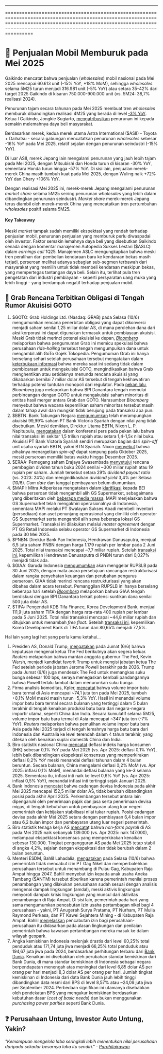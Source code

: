 ---

==================================================================================================================================================================================================================================

# 🚗 Penjualan Mobil Memburuk pada Mei 2025

#####

#####

Gaikindo mencatat bahwa penjualan (_wholesales_) mobil nasional pada Mei 2025 mencapai 60.613 unit (\-15% YoY, +18% MoM), sehingga _wholesales_ selama 5M25 turun menjadi 316.981 unit (\-5% YoY) atau setara 35-42% dari target 2025 Gaikindo di kisaran 750.000-900.000 unit (vs. 5M24: 38,7% realisasi 2024).

Penurunan tajam secara tahunan pada Mei 2025 membuat tren _wholesales_ memburuk dibandingkan realisasi 4M25 yang berada di level [\-3% YoY](https://snips.stockbit.com/snips-terbaru/penjualan-wholesales-mobil-3-yoy-pada-4m25?rq=%F0%9F%9A%97%20Penjualan%20Wholesales%20Mobil%20-3%25%20YoY%20pada%204M25). Ketua I Gaikindo, Jongkie Sugiarto, [mengatribusikan](https://epaper.bisnis.com/epaper/detail/page/155525/) penurunan ini kepada semakin melemahnya daya beli masyarakat.

Berdasarkan merek, kedua merek utama Astra International ($ASII) - Toyota + Daihatsu - secara gabungan mencatatkan penurunan _wholesales_ sebesar \-16% YoY pada Mei 2025, relatif sejalan dengan penurunan seindustri (-15% YoY).

Di luar ASII, merek Jepang lain mengalami penurunan yang jauh lebih tajam pada Mei 2025, dengan Mitsubishi dan Honda turun di kisaran -30% YoY, sementara Honda turun hingga -57% YoY. Di sisi lain, penjualan merek-merek China masih tumbuh kuat pada Mei 2025, dengan Wuling naik +72% YoY dan Chery +106% YoY.

Dengan realisasi Mei 2025 ini, merek-merek Jepang mengalami penurunan _market share_ selama 5M25 seiring penurunan _wholesales_ yang lebih dalam dibandingkan penurunan seindustri. _Market share_ merek-merek Jepang terus diambil oleh merek-merek China yang mencatatkan tren pertumbuhan _wholesales_ positif selama 5M25.

#### Key Takeaway

Meski _market_ tampak sudah memiliki ekspektasi yang rendah terhadap penjualan mobil, penurunan penjualan yang memburuk perlu diwaspadai oleh investor. Faktor semakin lemahnya daya beli yang disebutkan Gaikindo senada dengan komentar manajemen Autopedia Sukses Lestari ($ASLC) dalam _earnings call_ 1Q25. Manajemen ASLC mengungkapkan bahwa meski tren peralihan dari pembelian kendaraan baru ke kendaraan bekas masih terjadi, perseroan melihat adanya sebagian sub-segmen terbawah dari masyarakat yang memilih untuk tidak membeli kendaraan meskipun bekas, yang mempertegas tantangan daya beli. Selain itu, terlihat pula tren pengetatan dari industri pembiayaan - seperti persyaratan uang muka yang lebih tinggi - yang berdampak negatif terhadap penjualan mobil.

## 🛵 Grab Rencana Terbitkan Obligasi di Tengah Rumor Akuisisi GOTO

1.  $GOTO: Grab Holdings Ltd. (Nasdaq: GRAB) pada Selasa (10/6) mengumumkan rencana penerbitan obligasi yang dapat dikonversi menjadi saham senilai 1,25 miliar dolar AS, di mana perolehan dana dari aksi korporasi ini dapat digunakan termasuk untuk pembiayaan akuisisi. Meski Grab tidak merinci potensi akuisisi ke depan, _[Bloomberg](https://www.bloomberg.com/news/articles/2025-06-10/grab-plans-1-25-billion-convertible-bond-sale-for-acquisitions)_ melaporkan bahwa pengumuman Grab ini memicu spekulasi bahwa perusahaan _ride-hailing_ tersebut tengah mengumpulkan dana untuk mengambil alih GoTo Gojek Tokopedia. Pengumuman Grab ini hanya berselang sehari setelah perusahaan tersebut mengatakan dalam [keterbukaan informasi](https://www.bloomberg.com/news/articles/2025-06-09/grab-says-it-s-not-in-talks-to-buy-goto-at-this-time) bahwa mereka saat ini sedang tidak dalam pembicaraan untuk mengakuisisi GOTO, mengindikasikan bahwa Grab menghentikan atau setidaknya menunda rencana akuisisi yang dikabarkan bernilai 7 miliar dolar AS tersebut di tengah kekhawatiran terhadap potensi tuntutan monopoli dari regulator. Pada [pekan lalu](https://www.bloomberg.com/news/articles/2025-06-06/indonesia-s-wealth-fund-weighs-role-in-7-billion-grab-goto-deal), _Bloomberg_ juga melaporkan bahwa BPI Danantara tengah memulai perbincangan dengan GOTO untuk mengakuisisi saham minoritas di entitas hasil merger antara Grab dan GOTO. Narasumber _Bloomberg_ menyebut bahwa wacana kepemilikan saham minoritas tersebut masih dalam tahap awal dan mungkin tidak berujung pada transaksi apa pun.
2.  $BBTN: Bank Tabungan Negara [mengumumkan](https://www.idx.co.id/StaticData/NewsAndAnnouncement/ANNOUNCEMENTSTOCK/From_EREP/202506/eb5818c072_be4c0a16f4.pdf) telah merampungkan akuisisi 99,99% saham PT Bank Victoria Syariah dengan nilai yang tidak disebutkan. Meski demikian, Direktur Utama BBTN, Nixon L. P. Napitupulu, [mengatakan](https://finansial.bisnis.com/read/20250605/231/1882763/bos-btn-ungkap-nilai-akuisisi-bank-victoria-syariah-rp15-triliun) dalam konferensi pers pada pekan lalu bahwa nilai transaksi ini sekitar 1,5 triliun rupiah atau setara 1,4-1,5x nilai buku. Akuisisi PT Bank Victoria Syariah sendiri merupakan bagian dari _spin-off_ unit usaha syariah BBTN, yakni BTN Syariah. Nixon [menyebut](https://www.msn.com/id-id/ekonomi/ekonomi/btn-bbtn-resmi-akuisisi-bank-victoria-syariah-spin-off-bakal-digelar-oktober/ar-AA1G8lsg?apiversion=v2&noservercache=1&domshim=1&renderwebcomponents=1&wcseo=1&batchservertelemetry=1&noservertelemetry=1) bahwa pihaknya menargetkan _spin-off_ dapat rampung pada Oktober 2025, meski perseroan memiliki batas waktu hingga Desember 2025.
3.  $ERAA: Pemegang saham Erajaya Swasembada [menyetujui](https://www.cnbcindonesia.com/market/20250610143609-17-639740/tok-rups-erajaya--eraa--sepakat-bagi-dividen-rp299-m) rencana pembagian dividen tahun buku 2024 senilai ~300 miliar rupiah atau 19 rupiah per saham. Jumlah tersebut setara 29% _dividend payout ratio_ (vs. 2023: 24%) dan mengindikasikan _dividend yield_ 3,4% per Selasa (10/6). _Cum date_ dan tanggal pembayaran belum diumumkan.
4.  $MAPI: Mitra Adiperkasa mengatakan dalam [klarifikasi](https://www.idx.co.id/StaticData/NewsAndAnnouncement/ANNOUNCEMENTSTOCK/From_EREP/202506/0fcf660929_285ebc9c82.pdf) kepada BEI bahwa perseroan tidak mengambil alih GS Supermarket, sebagaimana yang diberitakan oleh [beberapa media massa](https://snips.stockbit.com/snips-terbaru/oecd-kembali-pangkas-outlook-pertumbuhan-ekonomi-ri#:~:text=%24MAPI%3A%20Ketua%20Umum,1%20Juni%202025.). MAPI menjelaskan bahwa GS Supermarket telah mengakhiri operasionalnya di Indonesia, sementara MAPI melalui PT Swalayan Sukses Abadi membeli inventori (persediaan) dan aset penunjang operasional yang dimiliki oleh operator GS Supermarket serta mengambil alih sewa beberapa lokasi GS Supermarket. Transaksi ini dilakukan melalui _master agreement_ dengan PT GS Retail Indonesia selaku operator GS Supermarket di Indonesia pada 30 Mei 2025.
5.  $PNBN: Direktur Bank Pan Indonesia, Hendrawan Danusaputra, menjual 6,5 juta saham PNBN dengan harga 1.179 rupiah per lembar pada 2 Juni 2025. Total nilai transaksi mencapai ~7,7 miliar rupiah. Setelah [transaksi ini](https://www.idx.co.id/StaticData/NewsAndAnnouncement/ANNOUNCEMENTSTOCK/From_EREP/202506/c353c42a2e_98ddb054a8.pdf), kepemilikan Hendrawan Danusaputra di PNBN turun dari 0,027% menjadi tidak ada.
6.  $GIAA: Garuda Indonesia [mengumumkan](https://www.idx.co.id/StaticData/NewsAndAnnouncement/ANNOUNCEMENTSTOCK/From_EREP/202506/a8f0b6d685_860babfa31.pdf) akan menggelar RUPSLB pada 30 Juni 2025, dengan mata acara persetujuan rancangan restrukturisasi dalam rangka penyehatan keuangan dan perubahan pengurus perseroan. GIAA tidak merinci rencana restrukturisasi yang akan dibahas dalam acara tersebut. Pemanggilan RUPSLB ini hanya berselang beberapa hari setelah _[Bloomberg](<https://snips.stockbit.com/snips-terbaru/-danantara-investasi-us5-miliar-pada-2025-rumor-suntikan-dana-untuk-giaa#:~:text=kabar%20dari%20Bloomberg%20bahwa%20Danantara%20akan%20menyuntikkan%20modal%20sekitar%20500%20juta%20dolar%20AS%20atau%20~8%2C1%20triliun%20rupiah%20kepada%20Garuda%20Indonesia%20(%24GIAA).>)_ melaporkan bahwa GIAA tengah berdiskusi dengan BPI Danantara terkait potensi suntikan dana senilai 500 juta dolar AS.
7.  $TIFA: Pengendali KDB Tifa Finance, Korea Development Bank, menjual 111,9 juta saham TIFA dengan harga rata-rata 400 rupiah per lembar pada 5 Juni 2025. Total nilai transaksi mencapai ~44,8 miliar rupiah dan ditujukan untuk menambah _free float_. Setelah [transaksi ini](https://www.idx.co.id/StaticData/NewsAndAnnouncement/ANNOUNCEMENTSTOCK/From_EREP/202506/4bb8a0c850_81f64c982b.pdf), kepemilikan Korea Development Bank di TIFA turun dari 80,65% menjadi 77,5%.

Hal lain yang lagi hot yang perlu kamu ketahui...

1.  Presiden AS, Donald Trump, [mengatakan](https://www.reuters.com/world/us/trump-says-decision-fed-chair-will-be-out-soon-2025-06-06/) pada Jumat (6/6) bahwa keputusan mengenai ketua The Fed berikutnya akan segera keluar. _Reuters_ melaporkan bahwa mantan anggota gubernur The Fed, Kevin Warsh, menjadi kandidat favorit Trump untuk mengisi jabatan ketua The Fed setelah periode jabatan Jerome Powell berakhir pada 2026. Trump pada Jumat (6/6) juga mendesak The Fed untuk memangkas suku bunga sebesar 100 bps, seraya menegaskan kembali pandangannya bahwa Powell terlalu lambat dalam menurunkan suku bunga.
2.  Firma analisis komoditas, Kpler, [mencatat](https://www.reuters.com/markets/commodities/china-india-lead-modest-revival-asia-thermal-coal-imports-russell-2025-06-06/) bahwa volume impor batu bara termal di Asia mencapai ~74,1 juta ton pada Mei 2025, tumbuh +8,1% MoM meski masih turun \-5,3% YoY. Hasil ini menandai volume impor batu bara termal secara bulanan yang tertinggi dalam 5 bulan terakhir di tengah kenaikan produksi batu bara dari negara-negara importir utama, seperti China dan India. Secara kumulatif selama 5M25, volume impor batu bara termal di Asia mencapai ~347 juta ton (\-7% YoY). _Reuters_ melaporkan bahwa pemulihan volume impor batu bara Asia pada Mei 2025 terjadi di tengah lemahnya harga batu bara dari Indonesia dan Australia ke level terendah dalam 4 tahun terakhir, yang ditekan oleh kenaikan suplai domestik China dan India.
3.  Biro statistik nasional China [mencatat](https://www.stats.gov.cn/sj/zxfb/202506/t20250609_1960094.html) deflasi indeks harga konsumen (IHK) sebesar 0,1% YoY pada Mei 2025 (vs. Apr 2025: deflasi 0,1% YoY), lebih baik dibandingkan ekspektasi konsensus yang memperkirakan deflasi 0,2% YoY meski menandai deflasi tahunan dalam 4 bulan beruntun. Secara bulanan, China mengalami deflasi 0,2% MoM (vs. Apr 2025: inflasi 0,1% MoM), menandai deflasi bulanan yang ke-3 selama 2025. Sementara itu, inflasi inti naik ke level 0,6% YoY (vs. Apr 2025: inflasi 0,5% YoY), menandai inflasi inti tertinggi sejak Januari 2025.
4.  Bank Indonesia [mencatat](https://www.bi.go.id/id/publikasi/ruang-media/news-release/Pages/sp_2712625.aspx) bahwa cadangan devisa Indonesia pada akhir Mei 2025 mencapai 152,5 miliar dolar AS, tidak berubah dibandingkan posisi pada akhir April 2025. Perkembangan tersebut antara lain dipengaruhi oleh penerimaan pajak dan jasa serta penerimaan devisa migas, di tengah kebutuhan untuk pembayaran utang luar negeri pemerintah dan kebijakan stabilisasi nilai tukar rupiah. Posisi cadangan devisa pada akhir Mei 2025 setara dengan pembiayaan 6,4 bulan impor atau 6,2 bulan impor dan pembayaran utang luar negeri pemerintah.
5.  Biro statistik tenaga kerja AS [mencata](https://www.bls.gov/news.release/empsit.nr0.htm)t bahwa _non-farm payroll_ di AS pada Mei 2025 naik sebanyak 139.000 (vs. Apr 2025: naik 147.000), melampaui ekspektasi konsensus yang memperkirakan kenaikan sebesar 130.000. Tingkat pengangguran AS pada Mei 2025 tetap stabil di angka 4,2%, sejalan dengan ekspektasi dan tidak berubah dalam 2 bulan beruntun.
6.  Menteri ESDM, Bahlil Lahadalia, [mengatakan](https://industri.kontan.co.id/news/bahlil-ungkap-alasan-iup-tambang-pt-gag-nikel-tidak-dicabut) pada Selasa (10/6) bahwa pemerintah tidak mencabut izin PT Gag Nikel dan memperbolehkan perusahaan tersebut untuk menambang di Pulau Gag, Kabupaten Raja Ampat hingga 2047. Bahlil menyebut izin kepada anak usaha Aneka Tambang ($ANTM) tersebut diberikan karena pemerintah menilai proses penambangan yang dilakukan perusahaan sudah sesuai dengan analisis mengenai dampak lingkungan (amdal), meski aktivis lingkungan menyoroti dampak krisis lingkungan yang muncul dari aktivitas penambangan di Raja Ampat. Di sisi lain, pemerintah pada hari yang sama mengumumkan pencabutan izin usaha pertambagan nikel bagi 4 perusahaan - yakni, PT Anugerah Surya Pratama, PT Nurham, PT Mulia Raymond Perkasa, dan PT Kawei Sejahtera Mining - di Kabupaten Raja Ampat. Bahlil [menjelaskan](https://www.cnbcindonesia.com/news/20250610111327-4-639648/bahlil-beberkan-alasan-prabowo-cabut-4-izin-pertambangan-di-raja-ampat) pencabutan izin bagi perusahaan-perusahaan itu didasarkan pada alasan lingkungan dan penilaian pemerintah bahwa kawasan pertambangan mereka masuk ke dalam wilayah geopark.
7.  Angka kemiskinan Indonesia melonjak drastis dari level 60,25% total penduduk atau 171,74 juta jiwa menjadi 68,25% total penduduk atau 194,67 juta jiwa pada 2024, berdasarkan perhitungan terbaru dari [Bank Dunia](https://money.kompas.com/read/2025/06/09/220051426/bank-dunia-ubah-standar-garis-kemiskinan-jumlah-penduduk-miskin-indonesia-naik?page=all). Kenaikan ini disebabkan oleh perubahan standar kemiskinan dari Bank Dunia, di mana standar kemiskinan di Indonesia sebagai negara berpendapatan menengah atas meningkat dari level 6,85 dolar AS per orang per hari menjadi 8,3 dolar AS per orang per hari. Jumlah tingkat kemiskinan di Indonesia dari data Bank Dunia jauh lebih tinggi dibandingkan data resmi dari BPS di level 8,57% atau ~24,06 juta jiwa per September 2024. Perbedaan signifikan ini utamanya disebabkan oleh pendekatan BPS yang mengukur kemiskinan berdasarkan kebutuhan dasar (_cost of basic needs_) dan bukan menggunakan _purchasing power parities_ seperti Bank Dunia.

## ❓ Perusahaan Untung, Investor Auto Untung, Yakin?

###### _"Kemampuan mengelola laba seringkali lebih menentukan nilai perusahaan daripada sekadar besarnya laba itu sendiri." -_ _[Parahitairawan](https://stockbit.com/parahitairawan)_

#####
